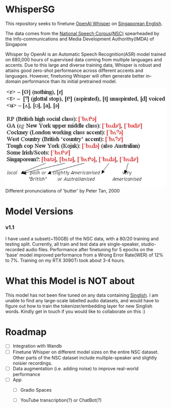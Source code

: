 # WhisperSG

This repository seeks to finetune [OpenAI Whisper](https://openai.com/blog/whisper/) on [Singaporean English](https://en.m.wikipedia.org/wiki/Singapore_English).

The data comes from the [National Speech Corpus(NSC)](https://www.imda.gov.sg/nationalspeechcorpus) spearheaded by the 
Info-communications and Media Development Authorithy(IMDA) of Singapore

Whisper by OpenAI is an Automatic Speech Recognition(ASR) model trained on 680,000 hours of supervised data coming from multiple languages and accents. Due to this large and diverse training data, Whisper is robust and attains good zero-shot performance across different accents and languages. However, finetuning Whisper will often generate better in-domain performance than its initial pretrained model.

![Different pronunciations of 'butter' by Peter Tan, 2000](https://github.com/ChanMunFai/Whisper_SG/blob/master/sg_eng.jpeg) Different pronunciations of 'butter' by Peter Tan, 2000
# Model Versions
### v1.1
I have used a subset(~150GB) of the NSC data, with a 80/20 training and testing split. Currently, all train and test data are single-speaker, studio-recorded audio files.
Performance after finetuning for 5 epochs on the 'base' model improved performance from a Wrong Error Rate(WER) of 12% to 7%.
Training on my RTX 3090Ti took about 3-4 hours.

# What this Model is NOT about
This model has not been fine tuned on any data containing [Singlish](https://eresources.nlb.gov.sg/infopedia/articles/SIP_1745_2010-12-29.html). 
I am unable to find any large-scale labelled audio datasets, and would have to figure out how to train the tokenizer/embedding layer for new Singlish words. 
Kindly get in touch if you would like to collaborate on this :) 

# Roadmap 
- [ ] Integration with Wandb
- [ ] Finetune Whisper on different model sizes on the entire NSC dataset. Other parts of the NSC dataset include multiple-speaker and slightly noisier recordings. 
- [ ] Data augmentation (i.e. adding noise) to improve real-world performance 
- [ ] App
    - [ ] Gradio Spaces 
    - [ ] YouTube transcription(?) or ChatBot(?)

